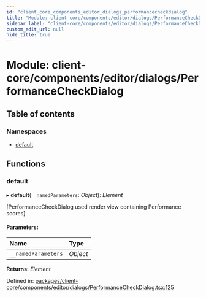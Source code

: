 ```yaml
---
id: "client_core_components_editor_dialogs_performancecheckdialog"
title: "Module: client-core/components/editor/dialogs/PerformanceCheckDialog"
sidebar_label: "client-core/components/editor/dialogs/PerformanceCheckDialog"
custom_edit_url: null
hide_title: true
---
```


# Module: client-core/components/editor/dialogs/PerformanceCheckDialog

## Table of contents

### Namespaces

- [default](client_core_components_editor_dialogs_performancecheckdialog.default.md)

## Functions

### default

▸ **default**(`__namedParameters`: *Object*): *Element*

[PerformanceCheckDialog used render view containing Performance scores]

#### Parameters:

Name | Type |
:------ | :------ |
`__namedParameters` | *Object* |

**Returns:** *Element*

Defined in: [packages/client-core/components/editor/dialogs/PerformanceCheckDialog.tsx:125](https://github.com/xr3ngine/xr3ngine/blob/5c3dcaef1/packages/client-core/components/editor/dialogs/PerformanceCheckDialog.tsx#L125)
